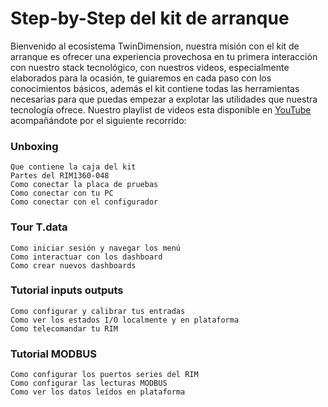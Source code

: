 # Step-by-Step del kit de arranque
Bienvenido al ecosistema TwinDimension, nuestra misión con el kit de arranque es ofrecer una experiencia provechosa en tu primera interacción con nuestro stack tecnológico, con nuestros videos, especialmente elaborados para la ocasión, te guiaremos en cada paso con los conocimientos básicos, además el kit contiene todas las herramientas necesarias para que puedas empezar a explotar las utilidades que nuestra tecnología ofrece.
Nuestro playlist de videos esta disponible en [YouTube](https://youtube.com/playlist?list=PLmecq_qgq7N60ZPtD89jeI6rPIi_TgfCm&si=n4XJW3ag5-GRLOFD) acompañándote por el siguiente recorrido:
### Unboxing
    Que contiene la caja del kit
    Partes del RIM1360-048
    Como conectar la placa de pruebas
    Como conectar con tu PC
    Como conectar con el configurador
### Tour T.data
	Como iniciar sesión y navegar los menú
	Como interactuar con los dashboard
	Como crear nuevos dashboards
### Tutorial inputs outputs
	Como configurar y calibrar tus entradas
	Como ver los estados I/O localmente y en plataforma
	Como telecomandar tu RIM
### Tutorial MODBUS
	Como configurar los puertos series del RIM
	Como configurar las lecturas MODBUS
	Como ver los datos leídos en plataforma

